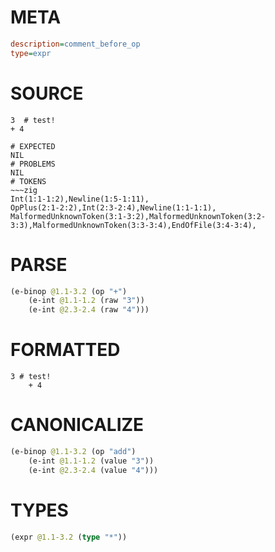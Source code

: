 # META
~~~ini
description=comment_before_op
type=expr
~~~
# SOURCE
~~~roc
3  # test!
+ 4
~~~
~~~
# EXPECTED
NIL
# PROBLEMS
NIL
# TOKENS
~~~zig
Int(1:1-1:2),Newline(1:5-1:11),
OpPlus(2:1-2:2),Int(2:3-2:4),Newline(1:1-1:1),
MalformedUnknownToken(3:1-3:2),MalformedUnknownToken(3:2-3:3),MalformedUnknownToken(3:3-3:4),EndOfFile(3:4-3:4),
~~~
# PARSE
~~~clojure
(e-binop @1.1-3.2 (op "+")
	(e-int @1.1-1.2 (raw "3"))
	(e-int @2.3-2.4 (raw "4")))
~~~
# FORMATTED
~~~roc
3 # test!
	+ 4
~~~
# CANONICALIZE
~~~clojure
(e-binop @1.1-3.2 (op "add")
	(e-int @1.1-1.2 (value "3"))
	(e-int @2.3-2.4 (value "4")))
~~~
# TYPES
~~~clojure
(expr @1.1-3.2 (type "*"))
~~~

